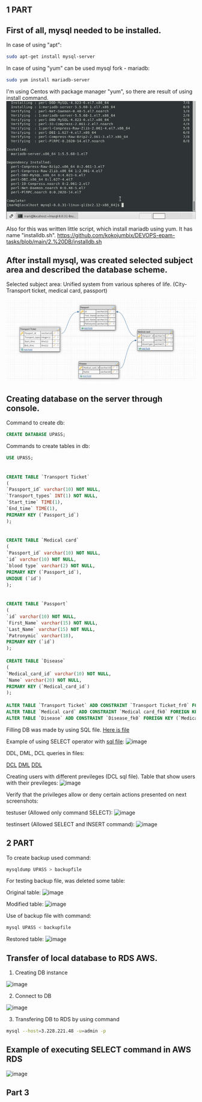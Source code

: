 ## 1 PART

## First of all, mysql needed to be installed.

In case of using "apt":
```sh
sudo apt-get install mysql-server
```

In case of using "yum" can be used mysql fork - mariadb:
```sh
sudo yum install mariadb-server
```

I'm using Centos with package manager "yum", so there are result of using install command.
![install](https://github.com/kokojumbix/DEVOPS-epam-tasks/blob/main/Screenshots/DB%20task/image.png)

Also for this was written little script, which install mariadb using yum. It has name "installdb.sh".
https://github.com/kokojumbix/DEVOPS-epam-tasks/blob/main/2.%20DB/installdb.sh

## After install mysql, was created selected subject area and described the database scheme.

Selected subject area: Unified system from various spheres of life. (City-Transport ticket, medical card, passport)

![database_scheme](https://github.com/kokojumbix/DEVOPS-epam-tasks/blob/main/Screenshots/DB%20task/DB_designer_task_1_scheme.png)


## Creating database on the server through console.

Command to create db:
```sql
CREATE DATABASE UPASS;
```
Commands to create tables in db:
```sql
USE UPASS;


CREATE TABLE `Transport Ticket` 
(
`Passport_id` varchar(10) NOT NULL,
`Transport_types` INT(1) NOT NULL,
`Start_time` TIME(1),
`End_time` TIME(1),
PRIMARY KEY (`Passport_id`)
);


CREATE TABLE `Medical card` 
(
`Passport_id` varchar(10) NOT NULL,
`id` varchar(10) NOT NULL,
`blood type` varchar(2) NOT NULL,
PRIMARY KEY (`Passport_id`),
UNIQUE (`id`)
);


CREATE TABLE `Passport` 
(
`id` varchar(10) NOT NULL,
`First_Name` varchar(15) NOT NULL,
`Last_Name` varchar(15) NOT NULL,
`Patronymic` varchar(18),
PRIMARY KEY (`id`)
);

CREATE TABLE `Disease`
(
`Medical_card_id` varchar(10) NOT NULL,
`Name` varchar(20) NOT NULL,
PRIMARY KEY (`Medical_card_id`)
);

ALTER TABLE `Transport Ticket` ADD CONSTRAINT `Transport Ticket_fr0` FOREIGN KEY (`Passport_id`) REFERENCES Passport(`id`);
ALTER TABLE `Medical card` ADD CONSTRAINT `Medical card_fk0` FOREIGN KEY (`Passport_id`) REFERENCES `Passport` (`id`);
ALTER TABLE `Disease` ADD CONSTRAINT `Disease_fk0` FOREIGN KEY (`Medical_card_id`) REFERENCES `Medical card` (`id`);
```
Filling DB was made by using SQL file. [Here is file](https://github.com/kokojumbix/DEVOPS-epam-tasks/blob/main/2.%20DB/filldb.sql)

Example of using SELECT operator with [sql file](https://github.com/kokojumbix/DEVOPS-epam-tasks/blob/main/2.%20DB/selectdb.sql):
![image](https://user-images.githubusercontent.com/113692759/211839980-e58d0855-b4cd-4a1c-9ef7-09a013c5a7da.png)

DDL, DML, DCL queries in files:

[DCL](https://github.com/kokojumbix/DEVOPS-epam-tasks/blob/219c080e95476d76ac14f50a63031c445a436449/2.%20DB/DCLexample.sql)
[DML](https://github.com/kokojumbix/DEVOPS-epam-tasks/blob/219c080e95476d76ac14f50a63031c445a436449/2.%20DB/DMLexample.sql)
[DDL](https://github.com/kokojumbix/DEVOPS-epam-tasks/blob/219c080e95476d76ac14f50a63031c445a436449/2.%20DB/DDLexample.sql)

Creating users with different previleges (DCL sql file). Table that show users with their previleges:
![image](https://user-images.githubusercontent.com/113692759/212552972-c5a88890-a434-4cad-b65e-495d154ae028.png)


Verify that the privileges
allow or deny certain actions presented on next screenshots:

testuser (Allowed only command SELECT):
![image](https://user-images.githubusercontent.com/113692759/212553268-6b6bacbe-54f0-4854-b8cc-5702425c1e2d.png)

testinsert (Allowed SELECT and INSERT command):
![image](https://user-images.githubusercontent.com/113692759/212553348-85c52a23-78d6-4587-87a6-e307a8da3ed0.png)


## 2 PART

To create backup used command:
```bash
mysqldump UPASS > backupfile
```

For testing backup file, was deleted some table:

Original table:
![image](https://user-images.githubusercontent.com/113692759/212554682-7c4584c2-f5c8-4587-ae34-8c7f13f15dfb.png)

Modified table:
![image](https://user-images.githubusercontent.com/113692759/212554778-dcb5ff0e-1e46-4e06-ae19-12a9d0bef69d.png)

Use of backup file with command:
```bash
mysql UPASS < backupfile
```

Restored table:
![image](https://user-images.githubusercontent.com/113692759/212554957-5ac077a5-261b-4bc6-9312-af314d234d91.png)


## Transfer of local database to RDS AWS.

1) Creating DB instance

![image](https://user-images.githubusercontent.com/113692759/212744548-33b22b50-9ba2-4b80-98fd-bc4b05933f97.png)

2) Connect to DB

![image](https://user-images.githubusercontent.com/113692759/212744836-5fb6c809-ae0a-43de-aff3-9ac3a0b3ca09.png)

3) Transfering DB to RDS by using command

```bash
mysql --host=3.228.221.48 -u=admin -p
```

## Example of executing SELECT command in AWS RDS

![image](https://user-images.githubusercontent.com/113692759/212745303-555f446b-a412-4f03-854e-cfee61ea5f09.png)


## Part 3
